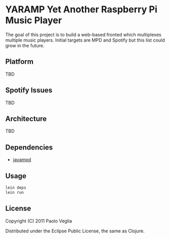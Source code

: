 # YARAMP Yet Another Raspberry Pi Music Player

The goal of this project is to build a web-based fronted which
multiplexes multiple music players. Initial targets are MPD and
Spotify but this list could grow in the future.

## Platform

TBD

## Spotify Issues

TBD

## Architecture

TBD

## Dependencies

* [javampd](http://www.thejavashop.net/javampd/)

## Usage

```bash
lein deps
lein run
```

## License

Copyright (C) 2011 Paolo Veglia

Distributed under the Eclipse Public License, the same as Clojure.

